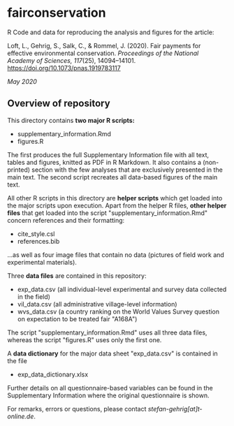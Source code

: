 # fairconservation
R Code and data for reproducing the analysis and figures for the article:  
 
Loft, L., Gehrig, S., Salk, C., & Rommel, J. (2020). Fair payments for effective environmental conservation. *Proceedings of the National Academy of Sciences, 117*(25), 14094–14101. https://doi.org/10.1073/pnas.1919783117
  
*May 2020*

## Overview of repository

This directory contains **two major R scripts:**  
  

- supplementary_information.Rmd  
- figures.R  
  
The first produces the full Supplementary Information file with all text, tables and figures, knitted as PDF in R Markdown. It also contains a (non-printed) section with the few analyses that are exclusively presented in the main text. The second script recreates all data-based figures of the main text.  
  
All other R scripts in this directory are **helper scripts** which get loaded into the major scripts upon execution. Apart from the helper R files, **other helper files** that get loaded into the script "supplementary_information.Rmd" concern references and their formatting:  
  
- cite_style.csl  
- references.bib

...as well as four image files that contain no data (pictures of field work and experimental materials).  
  
Three **data files** are contained in this repository:

- exp_data.csv (all individual-level experimental and survey data collected in the field)  
- vil_data.csv (all administrative village-level information)  
- wvs_data.csv (a country ranking on the World Values Survey question on expectation to be treated fair "A168A")  
  
The script "supplementary_information.Rmd" uses all three data files, whereas the script "figures.R" uses only the first one.  
  
A **data dictionary** for the major data sheet "exp_data.csv" is contained in the file
  
- exp_data_dictionary.xlsx  
  
Further details on all questionnaire-based variables can be found in the Supplementary Information where the original questionnaire is shown.  
  
For remarks, errors or questions, please contact *stefan-gehrig[at]t-online.de*.
